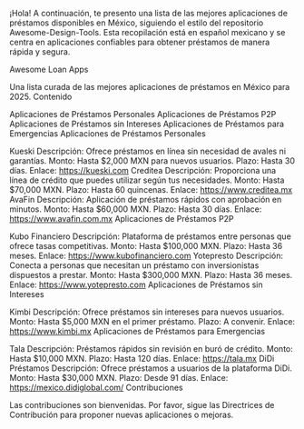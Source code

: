 ¡Hola! A continuación, te presento una lista de las mejores aplicaciones de préstamos disponibles en México, siguiendo el estilo del repositorio Awesome-Design-Tools. Esta recopilación está en español mexicano y se centra en aplicaciones confiables para obtener préstamos de manera rápida y segura.

Awesome Loan Apps

Una lista curada de las mejores aplicaciones de préstamos en México para 2025.
Contenido

Aplicaciones de Préstamos Personales
Aplicaciones de Préstamos P2P
Aplicaciones de Préstamos sin Intereses
Aplicaciones de Préstamos para Emergencias
Aplicaciones de Préstamos Personales

Kueski
Descripción: Ofrece préstamos en línea sin necesidad de avales ni garantías.
Monto: Hasta $2,000 MXN para nuevos usuarios.
Plazo: Hasta 30 días.
Enlace: https://kueski.com
Creditea
Descripción: Proporciona una línea de crédito que puedes utilizar según tus necesidades.
Monto: Hasta $70,000 MXN.
Plazo: Hasta 60 quincenas.
Enlace: https://www.creditea.mx
AvaFin
Descripción: Aplicación de préstamos rápidos con aprobación en minutos.
Monto: Hasta $60,000 MXN.
Plazo: Hasta 30 días.
Enlace: https://www.avafin.com.mx
Aplicaciones de Préstamos P2P

Kubo Financiero
Descripción: Plataforma de préstamos entre personas que ofrece tasas competitivas.
Monto: Hasta $100,000 MXN.
Plazo: Hasta 36 meses.
Enlace: https://www.kubofinanciero.com
Yotepresto
Descripción: Conecta a personas que necesitan un préstamo con inversionistas dispuestos a prestar.
Monto: Hasta $300,000 MXN.
Plazo: Hasta 36 meses.
Enlace: https://www.yotepresto.com
Aplicaciones de Préstamos sin Intereses

Kimbi
Descripción: Ofrece préstamos sin intereses para nuevos usuarios.
Monto: Hasta $5,000 MXN en el primer préstamo.
Plazo: A convenir.
Enlace: https://www.kimbi.mx
Aplicaciones de Préstamos para Emergencias

Tala
Descripción: Préstamos rápidos sin revisión en buró de crédito.
Monto: Hasta $10,000 MXN.
Plazo: Hasta 120 días.
Enlace: https://tala.mx
DiDi Préstamos
Descripción: Ofrece préstamos a usuarios de la plataforma DiDi.
Monto: Hasta $30,000 MXN.
Plazo: Desde 91 días.
Enlace: https://mexico.didiglobal.com/
Contribuciones

Las contribuciones son bienvenidas. Por favor, sigue las Directrices de Contribución para proponer nuevas aplicaciones o mejoras.
